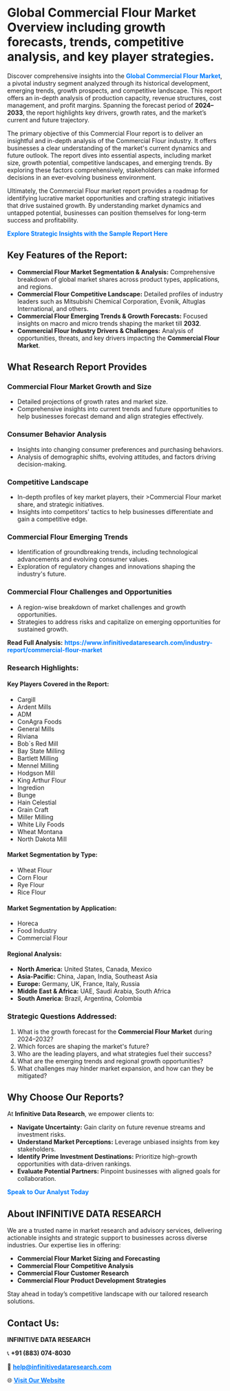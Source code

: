 <h1>Global Commercial Flour Market Overview including growth forecasts, trends, competitive analysis, and key player strategies.</h1>
<p>
Discover comprehensive insights into the 
<a href="https://www.infinitivedataresearch.com/industry-report/commercial-flour-market" rel="dofollow" style="color: #007BFF; text-decoration: none;"><strong>Global Commercial Flour Market</strong></a>, a pivotal industry segment analyzed through its historical development, emerging trends, growth prospects, and competitive landscape. This report offers an in-depth analysis of production capacity, revenue structures, cost management, and profit margins. Spanning the forecast period of <strong>2024–2033</strong>, the report highlights key drivers, growth rates, and the market’s current and future trajectory.
</p>
<p>
The primary objective of this Commercial Flour report is to deliver an insightful and in-depth analysis of the Commercial Flour industry. It offers businesses a clear understanding of the market's current dynamics and future outlook. The report dives into essential aspects, including market size, growth potential, competitive landscapes, and emerging trends. By exploring these factors comprehensively, stakeholders can make informed decisions in an ever-evolving business environment.
</p>
<p>
Ultimately, the Commercial Flour market report provides a roadmap for identifying lucrative market opportunities and crafting strategic initiatives that drive sustained growth. By understanding market dynamics and untapped potential, businesses can position themselves for long-term success and profitability.
</p>
<p>
<a href="https://www.infinitivedataresearch.com/request-sample/reportId=101804" style="color: #007BFF; text-decoration: none;"><strong>Explore Strategic Insights with the Sample Report Here</strong></a>
</p>

<h2>Key Features of the Report:</h2>
<ul>
<li><strong>Commercial Flour Market Segmentation & Analysis:</strong> Comprehensive breakdown of global market shares across product types, applications, and regions.</li>
<li><strong>Commercial Flour Competitive Landscape:</strong> Detailed profiles of industry leaders such as Mitsubishi Chemical Corporation, Evonik, Altuglas International, and others.</li>
<li><strong>Commercial Flour Emerging Trends & Growth Forecasts:</strong> Focused insights on macro and micro trends shaping the market till <strong>2032</strong>.</li>
<li><strong>Commercial Flour Industry Drivers & Challenges:</strong> Analysis of opportunities, threats, and key drivers impacting the <strong>Commercial Flour Market</strong>.</li>
</ul>

<h2>What Research Report Provides</h2>
<h3>Commercial Flour Market Growth and Size</h3>
<ul>
<li>Detailed projections of growth rates and market size.</li>
<li>Comprehensive insights into current trends and future opportunities to help businesses forecast demand and align strategies effectively.</li>
</ul>

<h3>Consumer Behavior Analysis</h3>
<ul>
<li>Insights into changing consumer preferences and purchasing behaviors.</li>
<li>Analysis of demographic shifts, evolving attitudes, and factors driving decision-making.</li>
</ul>

<h3>Competitive Landscape</h3>
<ul>
<li>In-depth profiles of key market players, their >Commercial Flour market share, and strategic initiatives.</li>
<li>Insights into competitors' tactics to help businesses differentiate and gain a competitive edge.</li>
</ul>

<h3>Commercial Flour Emerging Trends</h3>
<ul>
<li>Identification of groundbreaking trends, including technological advancements and evolving consumer values.</li>
<li>Exploration of regulatory changes and innovations shaping the industry's future.</li>
</ul>

<h3>Commercial Flour Challenges and Opportunities</h3>
<ul>
<li>A region-wise breakdown of market challenges and growth opportunities.</li>
<li>Strategies to address risks and capitalize on emerging opportunities for sustained growth.</li>
</ul>
<p><strong>Read Full Analysis:</strong> <a href="https://www.infinitivedataresearch.com/industry-report/commercial-flour-market" rel="dofollow" style="color: #007BFF; text-decoration: none;"><strong>https://www.infinitivedataresearch.com/industry-report/commercial-flour-market</strong></a></p>
<h3>Research Highlights:</h3>
<h4>Key Players Covered in the Report:</h4>
<ul><li>Cargill</li><li>Ardent Mills</li><li>ADM</li><li>ConAgra Foods</li><li>General Mills</li><li>Riviana</li><li>Bob`s Red Mill</li><li>Bay State Milling</li><li>Bartlett Milling</li><li>Mennel Milling</li><li>Hodgson Mill</li><li>King Arthur Flour</li><li>Ingredion</li><li>Bunge</li><li>Hain Celestial</li><li>Grain Craft</li><li>Miller Milling</li><li>White Lily Foods</li><li>Wheat Montana</li><li>North Dakota Mill</li></ul>
<h4>Market Segmentation by Type:</h4>
<ul><li>Wheat Flour</li><li>Corn Flour</li><li>Rye Flour</li><li>Rice Flour</li></ul>
<h4>Market Segmentation by Application:</h4>
<ul><li>Horeca</li><li>Food Industry</li><li>Commercial Flour</li></ul>

<h4>Regional Analysis:</h4>
<ul>
<li><strong>North America:</strong> United States, Canada, Mexico</li>
<li><strong>Asia-Pacific:</strong> China, Japan, India, Southeast Asia</li>
<li><strong>Europe:</strong> Germany, UK, France, Italy, Russia</li>
<li><strong>Middle East & Africa:</strong> UAE, Saudi Arabia, South Africa</li>
<li><strong>South America:</strong> Brazil, Argentina, Colombia</li>
</ul>

<h3>Strategic Questions Addressed:</h3>
<ol>
<li>What is the growth forecast for the <strong>Commercial Flour Market</strong> during 2024–2032?</li>
<li>Which forces are shaping the market's future?</li>
<li>Who are the leading players, and what strategies fuel their success?</li>
<li>What are the emerging trends and regional growth opportunities?</li>
<li>What challenges may hinder market expansion, and how can they be mitigated?</li>
</ol>

<h2>Why Choose Our Reports?</h2>
<p>At <strong>Infinitive Data Research</strong>, we empower clients to:</p>
<ul>
<li><strong>Navigate Uncertainty:</strong> Gain clarity on future revenue streams and investment risks.</li>
<li><strong>Understand Market Perceptions:</strong> Leverage unbiased insights from key stakeholders.</li>
<li><strong>Identify Prime Investment Destinations:</strong> Prioritize high-growth opportunities with data-driven rankings.</li>
<li><strong>Evaluate Potential Partners:</strong> Pinpoint businesses with aligned goals for collaboration.</li>
</ul>
<p><a href="https://www.infinitivedataresearch.com/industry-report/commercial-flour-market" rel="dofollow" style="color: #007BFF; text-decoration: none;"><strong>Speak to Our Analyst Today</strong></a></p>

<h2>About INFINITIVE DATA RESEARCH</h2>
<p>We are a trusted name in market research and advisory services, delivering actionable insights and strategic support to businesses across diverse industries. Our expertise lies in offering:</p>
<ul>
<li><strong>Commercial Flour Market Sizing and Forecasting</strong></li>
<li><strong>Commercial Flour Competitive Analysis</strong></li>
<li><strong>Commercial Flour Customer Research</strong></li>
<li><strong>Commercial Flour Product Development Strategies</strong></li>
</ul>
<p>Stay ahead in today’s competitive landscape with our tailored research solutions.</p>

<h2>Contact Us:</h2>
<p><strong>INFINITIVE DATA RESEARCH</strong></p>
<p>📞 <strong>+91 (883) 074-8030</strong></p>
<p>📧 <strong><a href="mailto:help@infinitivedataresearch.com" style="color: #007BFF;">help@infinitivedataresearch.com</a></strong></p>
<p>🌐 <strong><a href="https://www.infinitivedataresearch.com" rel="dofollow" style="color: #007BFF;">Visit Our Website</a></strong></p>